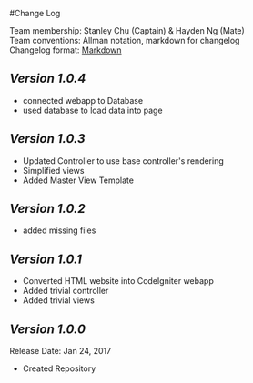 #Change Log

Team membership:  Stanley Chu (Captain) & Hayden Ng (Mate)  
Team conventions: Allman notation, markdown for changelog  
Changelog format: [Markdown](https://github.com/adam-p/markdown-here/wiki/Markdown-Cheatsheet) 

## *Version 1.0.4*
  - connected webapp to Database
  - used database to load data into page

## *Version 1.0.3*
  - Updated Controller to use base controller's rendering
  - Simplified views
  - Added Master View Template

## *Version 1.0.2*
  - added missing files 

## *Version 1.0.1*
  - Converted HTML website into CodeIgniter webapp
  - Added trivial controller
  - Added trivial views

## *Version 1.0.0*
Release Date: Jan 24, 2017
  - Created Repository
  
